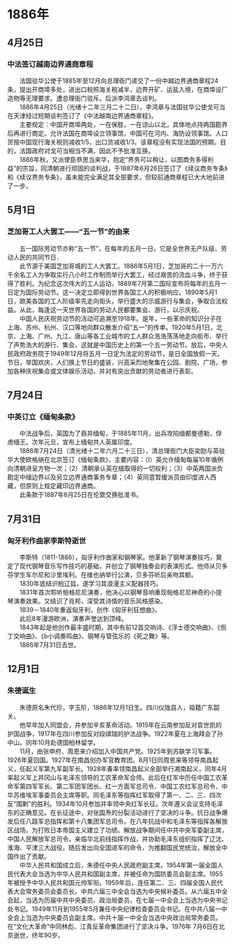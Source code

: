 # 1886年
## 4月25日
### 中法签订越南边界通商章程
　　法国驻华公使于1885年至12月向总理衙门递交了一份中越边界通商章程24条，提出开商埠多处，进出口税照海关税减半，边界开矿、运盐入境，在商埠设厂造物等无理要求。遭总理衙门驳斥。后派李鸿章去谈判。<br>　　1886年4月25日（光绪十二年三月二十二日），李鸿章与法国驻华公使戈可当在天津经过短期谈判签订了《中法越南边界通商章程》。<br>　　主要规定：中国开商埠两处，一在保胜，一在谅山以北，具体地点持两国勘界后再进行商定。允许法国在商埠设立领事馆，中国可在河内、海防设领事馆。人口货按中国现行海关税则减收1/5，出口货减收1/3。该章程没有实现法国的预期。目的，法国政府对戈可当相当不满，因此不予批准互换。<br>　　1886年秋，又派使臣恭思当来华，抱定“界务可以稍让，以图商务多得利益”的宗旨，同清朝进行顽固的谈判战，于1887年6月26日签订了《续议商务专条》和《续议界务专条》，虽未能完全满足其全部要求，但较前通商章程已大大地前进了一步。
## 5月1日
### 芝加哥工人大罢工——“五一节”的由来
　　五一国际劳动节亦称“五一节”，在每年的五月一日。它是全世界无产队级、劳动人民的共同节日．<br>　　此节源于美国芝加哥城的工人大罢工。1886年5月1日，芝加哥的二十一万六千余名工人为争取实行八小时工作制而举行大罢工，经过艰苦的流血斗争，终于获得了胜利。为纪念这次伟大的工人运动，1889年7月第二国际宣布将每年的五月一日定为国际劳动节。这一决定立即得到世界各国工人的积极响应。1890年5月1日，欧美各国的工人阶级率先走向街头，举行盛大的示威游行与集会，争取合法权益。从此，每逢这一天世界各国的劳动人民都要集会、游行，以示庆祝。<br>　　中国人民庆祝劳动节的活动可追溯至1918年。是年，一些革命的知识分子在上海、苏州、杭州、汉口等地向群众散发介绍“五一”的传单。1920年5月1日，北京、上海、广州、九江、唐山等各工业城市的工人群众浩浩荡荡地走向街市、举行了声势浩大的游行、集会，这就是中国历史上的第一个五一劳动节。放后，中央人民政府政务院于1949年12月将五月一日定为法定的劳动节，是日全国放假一天。节日，举国欢庆，人们换上节日的盛装，兴高采烈地聚集在公园、剧院、广场，参加各种庆祝集会或文体娱乐活动，并对有突出贡献的劳动者进行表彰。
## 7月24日
### 中英订立《缅甸条款》
　　中法战争后，英国为了吞并缅甸，于1885年11月，出兵攻陷缅都曼德勒，俘虏缅王。次年元旦，宣布上缅甸共人英属印度。<br>　　1886年7月24日（清光绪十二年六月二十三日），清总理衙门大臣奕劻与英驻华大使欧格纳在北京签订《缅甸条款》，主要内容：（l）英允许缅甸每届10年循例向清朝进呈方物一次；（2）清朝承认英在缅取得的一切权利；（3）中英两国派负勘定中缅边界以及另立边界通商事务专章；（4）英同意暂缓派员由印度进人西藏，但原则上规定藏印边界通商。<br>　　此条款于1887年8月25日在伦敦交换批准书。
## 7月31日
### 匈牙利作曲家李斯特逝世
　　李斯特（1811-1886），匈牙利作曲家和钢琴家。他革新了钢琴演奏技巧，奠定了现代钢琴音乐写作技巧的基础，并创立了钢琴独奏会的表演形式。他师从贝多芬学生车尔尼和沙里埃利。在维也纳举行公演，贝多芬听后亲吻其额。<br>　　1830年底结识柏辽兹，遂学习其浪漫主义配器技巧。<br>　　1831年首次聆听帕格尼尼演奏，他决心以钢琴音响重现帕格尼尼神奇的小提琴演奏效果。又结识了肖邦，深受其诗情的音乐风格感染。<br>　　1839－1840年重返匈牙利，创作《匈牙利狂想曲》。<br>　　此后8年漫游欧洲，演奏声誉达到顶峰。<br>　　1843年起是他创作最丰盛时期，其中有前12首交响诗、《浮士德交响曲》、《但丁交响曲》、《b小调奏鸣曲》、钢琴与管弦乐的《死之舞》等。<br>　　1886年7月31日去世。
## 12月1日
### 朱德诞生
　　朱德原名朱代珍，字玉阶，1886年12月1日生。四川仪陇县人，祖籍广东韶关。<br>　　他早年加入同盟会，并参加辛亥革命活动。1915年在云南参加反对袁世凯的护国战争，1917年在四川参加反对段祺瑞的护法战争。1922年夏在上海拜会了孙中山。同年10月赴德国柏林留学。<br>　　11月，由张申府、周恩来介绍加入中国共产党。1925年到苏联学习军事。1926年夏回国。1927年在南昌创办军官教育团。8月1日同周恩来等领导南昌起义，任起义军第九军副军长。1928年春率领南昌起义余部举行湘南起义，同年4月率起义军上井冈山与毛泽东领导的工农革命军会师。此后在红军中历任中国工农革命军第四军军长、第二军团军团长、红一方面军总司令、中国工农红军总司令、中华苏维埃军事委员会主席等职。同毛泽东等指挥红军取得了第一、二、三、四次反“围剿”的胜利。1934年10月参加并率领中央红军长征。次年遵义会议支持毛泽东的正确意见。在长征途中，对张国焘的分裂活动进行了坚决的斗争。抗日战争爆发后任八路军总指挥和第十八集团军总司令。在八年抗战中和毛泽东等指挥各解放区战场，为打败日本帝国主义建立了功绩。解放战争期间任中共中央军委副主席，中国人民解放军总司令，亲临华北前线指挥作战，并协助毛泽东组织指挥了辽沈、淮海、平津三大战役，随后发出向全国进军的命令，为推翻国民党统治，解放全中国作出了贡献。<br>　　中华人民共和国成立后，朱德任中央人民政府副主席。1954年第一届全国人民代表大会当选为中华人民共和国副主席，并被任命为国防委员会副主席。1955年被授予中华人民共和国元帅军衔。1959年后，连任第二、三、四届全国人民代表大会常务委员会委员长。中共六届三中全会当选为中央候补委员。从六届五中全会起，当选为历届中共中央委员、政治局委员，在七届一中全会上当选为中央书记处书记。1949年11月到1955年5月兼任中央纪律检查委员会书记。在中共八届一中全会上当选为中央委员会副主席。中共十届一中全会当选中央政治局常务委员。在“文化大革命”中同林彪、江青反革命集团进行了坚决斗争。1976年 7月6日在北京逝世，终年90岁。
<comment/>